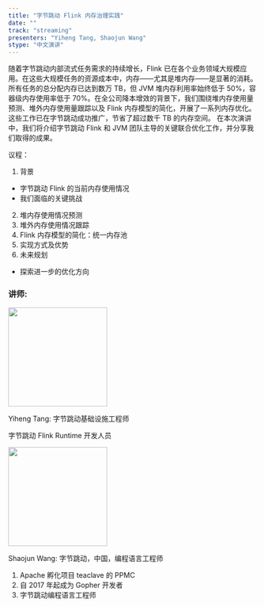 ```yaml
---
title: "字节跳动 Flink 内存治理实践"
date: ""
track: "streaming"
presenters: "Yiheng Tang, Shaojun Wang"
stype: "中文演讲"
---
```


随着字节跳动内部流式任务需求的持续增长，Flink 已在各个业务领域大规模应用。在这些大规模任务的资源成本中，内存——尤其是堆内存——是显著的消耗。所有任务的总分配内存已达到数万 TB，但 JVM 堆内存利用率始终低于 50%，容器级内存使用率低于 70%。在全公司降本增效的背景下，我们围绕堆内存使用量预测、堆外内存使用量跟踪以及 Flink 内存模型的简化，开展了一系列内存优化。这些工作已在字节跳动成功推广，节省了超过数千 TB 的内存空间。
在本次演讲中，我们将介绍字节跳动 Flink 和 JVM 团队主导的关键联合优化工作，并分享我们取得的成果。

议程：
1. 背景
- 字节跳动 Flink 的当前内存使用情况
- 我们面临的关键挑战
2. 堆内存使用情况预测
3. 堆外内存使用情况跟踪
4. Flink 内存模型的简化：统一内存池
5. 实现方式及优势
6. 未来规划
- 探索进一步的优化方向

### 讲师:

<img src="https://sessionize.com/image/0408-400o400o1-Qugv97SCsud3LMz6G4ZKqV.jpg" width="200" /><br/>

Yiheng Tang: 字节跳动基础设施工程师

字节跳动 Flink Runtime 开发人员

<img src="https://sessionize.com/image/183a-400o400o1-4CYkeMZCjrpekwjGgjF934.jpg" width="200" /><br/>

Shaojun Wang: 字节跳动，中国，编程语言工程师

1. Apache 孵化项目 teaclave 的 PPMC
2. 自 2017 年起成为 Gopher 开发者
3. 字节跳动编程语言工程师
